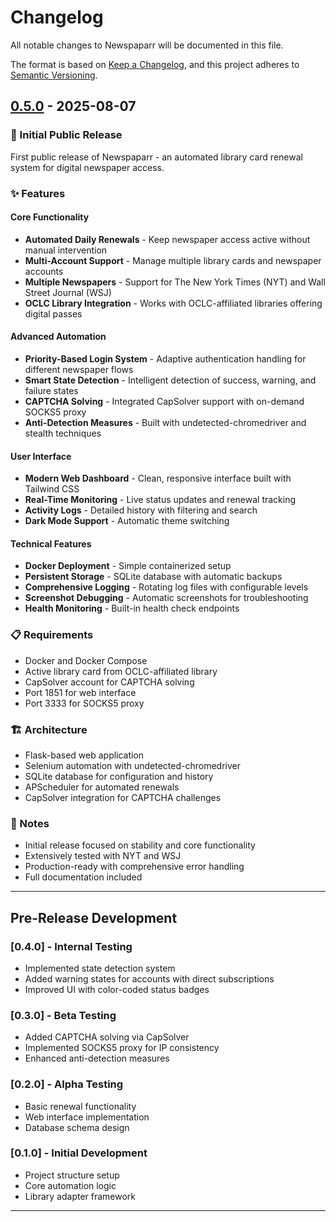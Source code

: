 # Changelog

All notable changes to Newspaparr will be documented in this file.

The format is based on [Keep a Changelog](https://keepachangelog.com/en/1.0.0/),
and this project adheres to [Semantic Versioning](https://semver.org/spec/v2.0.0.html).

## [0.5.0] - 2025-08-07

### 🎉 Initial Public Release

First public release of Newspaparr - an automated library card renewal system for digital newspaper access.

### ✨ Features

#### Core Functionality
- **Automated Daily Renewals** - Keep newspaper access active without manual intervention
- **Multi-Account Support** - Manage multiple library cards and newspaper accounts
- **Multiple Newspapers** - Support for The New York Times (NYT) and Wall Street Journal (WSJ)
- **OCLC Library Integration** - Works with OCLC-affiliated libraries offering digital passes

#### Advanced Automation
- **Priority-Based Login System** - Adaptive authentication handling for different newspaper flows
- **Smart State Detection** - Intelligent detection of success, warning, and failure states
- **CAPTCHA Solving** - Integrated CapSolver support with on-demand SOCKS5 proxy
- **Anti-Detection Measures** - Built with undetected-chromedriver and stealth techniques

#### User Interface
- **Modern Web Dashboard** - Clean, responsive interface built with Tailwind CSS
- **Real-Time Monitoring** - Live status updates and renewal tracking
- **Activity Logs** - Detailed history with filtering and search
- **Dark Mode Support** - Automatic theme switching

#### Technical Features
- **Docker Deployment** - Simple containerized setup
- **Persistent Storage** - SQLite database with automatic backups
- **Comprehensive Logging** - Rotating log files with configurable levels
- **Screenshot Debugging** - Automatic screenshots for troubleshooting
- **Health Monitoring** - Built-in health check endpoints

### 📋 Requirements
- Docker and Docker Compose
- Active library card from OCLC-affiliated library
- CapSolver account for CAPTCHA solving
- Port 1851 for web interface
- Port 3333 for SOCKS5 proxy

### 🏗️ Architecture
- Flask-based web application
- Selenium automation with undetected-chromedriver
- SQLite database for configuration and history
- APScheduler for automated renewals
- CapSolver integration for CAPTCHA challenges

### 📝 Notes
- Initial release focused on stability and core functionality
- Extensively tested with NYT and WSJ
- Production-ready with comprehensive error handling
- Full documentation included

---

## Pre-Release Development

### [0.4.0] - Internal Testing
- Implemented state detection system
- Added warning states for accounts with direct subscriptions
- Improved UI with color-coded status badges

### [0.3.0] - Beta Testing
- Added CAPTCHA solving via CapSolver
- Implemented SOCKS5 proxy for IP consistency
- Enhanced anti-detection measures

### [0.2.0] - Alpha Testing
- Basic renewal functionality
- Web interface implementation
- Database schema design

### [0.1.0] - Initial Development
- Project structure setup
- Core automation logic
- Library adapter framework

---

[0.5.0]: https://github.com/yourusername/newspaparr/releases/tag/v0.5.0